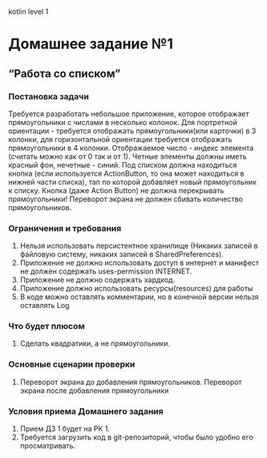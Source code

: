 kotlin level 1
# Домашнее задание №1
## “Работа со списком”
### Постановка задачи
Требуется разработать небольшое приложение, которое отображает прямоугольники с числами в несколько колонок. Для портретной ориентации - требуется отображать прямоугольники(или карточки) в 3 колонки, для горизонтальной ориентации требуется отображать прямоугольники в 4 колонки. Отображаемое число - индекс элемента (считать можно как от 0 так и от 1). Четные элементы должны иметь красный фон, нечетные - синий.
Под списком должна находиться кнопка (если используется ActionButton, то она может находиться в нижней части списка), тап по которой добавляет новый прямоугольник к списку. Кнопка (даже Action Button) не должна перекрывать прямоугольники!
Переворот экрана не должен сбивать количество прямоугольников.
### Ограничения и требования
1. Нельзя использовать персистентное хранилище (Никаких записей в файловую систему, никаких записей в SharedPreferences).
2. Приложение не должно использовать доступ в интернет и манифест не должен содержать uses-permission INTERNET.
3. Приложение не должно содержать хардкод.
4. Приложение должно использовать ресурсы(resources) для работы
5. В коде можно оставлять комментарии, но в конечной версии нельзя оставлять Log
### Что будет плюсом
1. Сделать квадратики, а не прямоугольники.
### Основные сценарии проверки
1. Переворот экрана до добавления прямоугольников. Переворот экрана после добавления прямоугольники
### Условия приема Домашнего задания
1. Прием ДЗ 1 будет на РК 1.
2. Требуется загрузить код в git-репозиторий, чтобы было удобно его просматривать.
